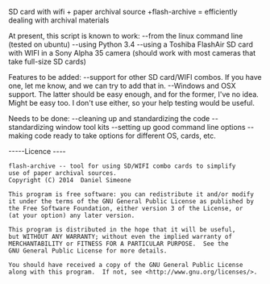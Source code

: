 SD card with wifi + paper archival source +flash-archive = efficiently dealing with archival materials


At present, this script is known to work:
--from the linux command line (tested on ubuntu)
--using	Python 3.4
--using a Toshiba FlashAir SD card with WIFI in a Sony Alpha 35 camera (should work with most cameras that take full-size SD cards)

Features to be added:
--support for other SD card/WIFI combos.  If you have one, let me know, and we can try to add that in.
--Windows and OSX support. The latter should be easy enough, and for the former, I've no idea. Might be easy too. I don't use either, so your help testing would be useful.

Needs to be done:
--cleaning up and standardizing the code
--standardizing window tool kits
--setting up good command line options
--making code ready to take options for different OS, cards, etc.




-----Licence ----

    flash-archive -- tool for using SD/WIFI combo cards to simplify
    use of paper archival sources.
    Copyright (C) 2014  Daniel Simeone

    This program is free software: you can redistribute it and/or modify
    it under the terms of the GNU General Public License as published by
    the Free Software Foundation, either version 3 of the License, or
    (at your option) any later version.

    This program is distributed in the hope that it will be useful,
    but WITHOUT ANY WARRANTY; without even the implied warranty of
    MERCHANTABILITY or FITNESS FOR A PARTICULAR PURPOSE.  See the
    GNU General Public License for more details.

    You should have received a copy of the GNU General Public License
    along with this program.  If not, see <http://www.gnu.org/licenses/>.


